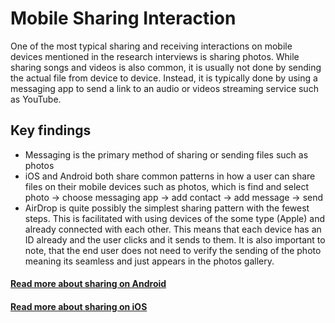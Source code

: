 # Mobile Sharing Interaction

One of the most typical sharing and receiving interactions on mobile devices mentioned in the research interviews is sharing photos. While sharing songs and videos is also common, it is usually not done by sending the actual file from device to device. Instead, it is typically done by using a messaging app to send a link to an audio or videos streaming service such as YouTube.

## Key findings

* Messaging is the primary method of sharing or sending files such as photos
* iOS and Android both share common patterns in how a user can share files on their mobile devices such as photos, which is find and select photo -&gt; choose messaging app -&gt; add contact -&gt; add message -&gt; send
* AirDrop is quite possibly the simplest sharing pattern with the fewest steps. This is facilitated with using devices of the some type \(Apple\) and already connected with each other. This means that each device has an ID already and the user clicks and it sends to them. It is also important to note, that the end user does not need to verify the sending of the photo meaning its seamless and just appears in the photos gallery.

#### [Read more about sharing on Android](android.md)

#### [Read more about sharing on iOS](ios.md)

